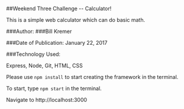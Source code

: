 ##Weekend Three Challenge -- Calculator!

This is a simple web calculator which can do basic math.  



###Author:
###Bill Kremer

###Date of Publication: January 22, 2017

###Technology Used:

Express, Node, Git, HTML, CSS

Please use ```npm install``` to start creating the framework in the terminal.

To start, type ```npm start``` in the terminal.

Navigate to http://localhost:3000
